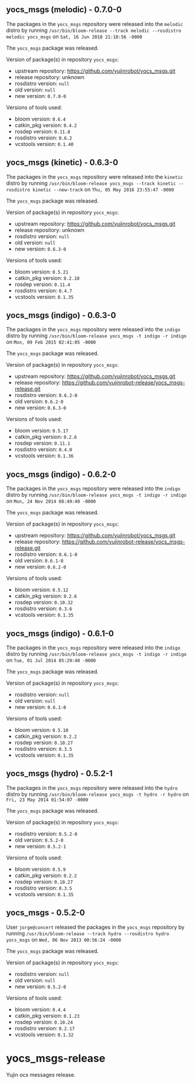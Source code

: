 ## yocs_msgs (melodic) - 0.7.0-0

The packages in the `yocs_msgs` repository were released into the `melodic` distro by running `/usr/bin/bloom-release --track melodic --rosdistro melodic yocs_msgs` on `Sat, 16 Jun 2018 21:18:56 -0000`

The `yocs_msgs` package was released.

Version of package(s) in repository `yocs_msgs`:

- upstream repository: https://github.com/yujinrobot/yocs_msgs.git
- release repository: unknown
- rosdistro version: `null`
- old version: `null`
- new version: `0.7.0-0`

Versions of tools used:

- bloom version: `0.6.4`
- catkin_pkg version: `0.4.2`
- rosdep version: `0.11.8`
- rosdistro version: `0.6.2`
- vcstools version: `0.1.40`


## yocs_msgs (kinetic) - 0.6.3-0

The packages in the `yocs_msgs` repository were released into the `kinetic` distro by running `/usr/bin/bloom-release yocs_msgs --track kinetic --rosdistro kinetic --new-track` on `Thu, 05 May 2016 23:55:47 -0000`

The `yocs_msgs` package was released.

Version of package(s) in repository `yocs_msgs`:

- upstream repository: https://github.com/yujinrobot/yocs_msgs.git
- release repository: unknown
- rosdistro version: `null`
- old version: `null`
- new version: `0.6.3-0`

Versions of tools used:

- bloom version: `0.5.21`
- catkin_pkg version: `0.2.10`
- rosdep version: `0.11.4`
- rosdistro version: `0.4.7`
- vcstools version: `0.1.35`


## yocs_msgs (indigo) - 0.6.3-0

The packages in the `yocs_msgs` repository were released into the `indigo` distro by running `/usr/bin/bloom-release yocs_msgs -t indigo -r indigo` on `Mon, 09 Feb 2015 02:41:05 -0000`

The `yocs_msgs` package was released.

Version of package(s) in repository `yocs_msgs`:
- upstream repository: https://github.com/yujinrobot/yocs_msgs.git
- release repository: https://github.com/yujinrobot-release/yocs_msgs-release.git
- rosdistro version: `0.6.2-0`
- old version: `0.6.2-0`
- new version: `0.6.3-0`

Versions of tools used:
- bloom version: `0.5.17`
- catkin_pkg version: `0.2.6`
- rosdep version: `0.11.1`
- rosdistro version: `0.4.0`
- vcstools version: `0.1.36`


## yocs_msgs (indigo) - 0.6.2-0

The packages in the `yocs_msgs` repository were released into the `indigo` distro by running `/usr/bin/bloom-release yocs_msgs -t indigo -r indigo` on `Mon, 24 Nov 2014 08:49:40 -0000`

The `yocs_msgs` package was released.

Version of package(s) in repository `yocs_msgs`:
- upstream repository: https://github.com/yujinrobot/yocs_msgs.git
- release repository: https://github.com/yujinrobot-release/yocs_msgs-release.git
- rosdistro version: `0.6.1-0`
- old version: `0.6.1-0`
- new version: `0.6.2-0`

Versions of tools used:
- bloom version: `0.5.12`
- catkin_pkg version: `0.2.6`
- rosdep version: `0.10.32`
- rosdistro version: `0.3.6`
- vcstools version: `0.1.35`


## yocs_msgs (indigo) - 0.6.1-0

The packages in the `yocs_msgs` repository were released into the `indigo` distro by running `/usr/bin/bloom-release yocs_msgs -t indigo -r indigo` on `Tue, 01 Jul 2014 05:29:40 -0000`

The `yocs_msgs` package was released.

Version of package(s) in repository `yocs_msgs`:
- rosdistro version: `null`
- old version: `null`
- new version: `0.6.1-0`

Versions of tools used:
- bloom version: `0.5.10`
- catkin_pkg version: `0.2.2`
- rosdep version: `0.10.27`
- rosdistro version: `0.3.5`
- vcstools version: `0.1.35`


## yocs_msgs (hydro) - 0.5.2-1

The packages in the `yocs_msgs` repository were released into the `hydro` distro by running `/usr/bin/bloom-release yocs_msgs -t hydro -r hydro` on `Fri, 23 May 2014 01:54:07 -0000`

The `yocs_msgs` package was released.

Version of package(s) in repository `yocs_msgs`:
- rosdistro version: `0.5.2-0`
- old version: `0.5.2-0`
- new version: `0.5.2-1`

Versions of tools used:
- bloom version: `0.5.9`
- catkin_pkg version: `0.2.2`
- rosdep version: `0.10.27`
- rosdistro version: `0.3.5`
- vcstools version: `0.1.35`


## yocs_msgs - 0.5.2-0

User `jorge@concert` released the packages in the `yocs_msgs` repository by running `/usr/bin/bloom-release --track hydro --rosdistro hydro yocs_msgs` on `Wed, 06 Nov 2013 00:56:24 -0000`

The `yocs_msgs` package was released.

Version of package(s) in repository `yocs_msgs`:
- rosdistro version: `null`
- old version: `null`
- new version: `0.5.2-0`

Versions of tools used:
- bloom version: `0.4.4`
- catkin_pkg version: `0.1.23`
- rosdep version: `0.10.24`
- rosdistro version: `0.2.17`
- vcstools version: `0.1.32`


yocs_msgs-release
=================

Yujin ocs messages release.
